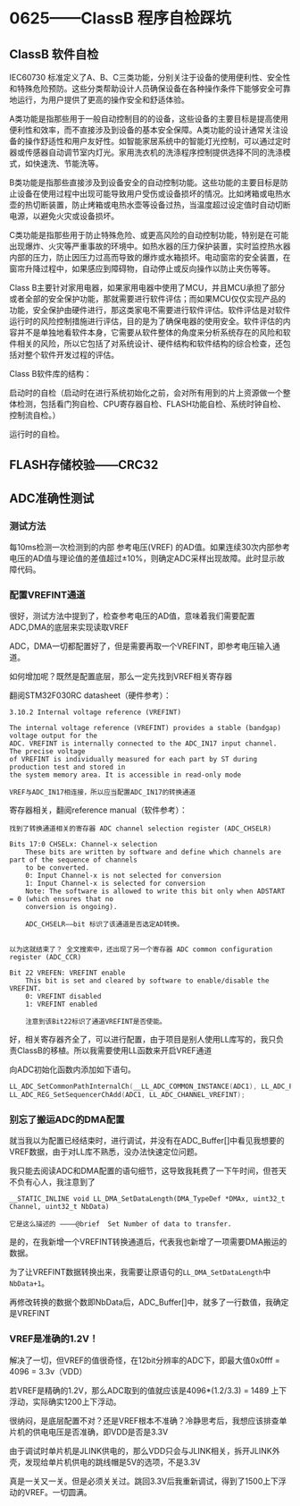 # 0625——ClassB 程序自检踩坑

## ClassB 软件自检

IEC60730 标准定义了A、B、C三类功能，分别关注于设备的使用便利性、安全性和特殊危险预防。这些分类帮助设计人员确保设备在各种操作条件下能够安全可靠地运行，为用户提供了更高的操作安全和舒适体验。

A类功能是指那些用于一般自动控制目的的设备，这些设备的主要目标是提高使用便利性和效率，而不直接涉及到设备的基本安全保障。A类功能的设计通常关注设备的操作舒适性和用户友好性。如智能家居系统中的智能灯光控制，可以通过定时器或传感器自动调节室内灯光。家用洗衣机的洗涤程序控制提供选择不同的洗涤模式，如快速洗、节能洗等。

B类功能是指那些直接涉及到设备安全的自动控制功能。这些功能的主要目标是防止设备在使用过程中出现可能导致用户受伤或设备损坏的情况。比如烤箱或电热水壶的热切断装置，防止烤箱或电热水壶等设备过热，当温度超过设定值时自动切断电源，以避免火灾或设备损坏。

C类功能是指那些用于防止特殊危险、或更高风险的自动控制功能，特别是在可能出现爆炸、火灾等严重事故的环境中。如热水器的压力保护装置，实时监控热水器内部的压力，防止因压力过高而导致的爆炸或水箱损坏。电动窗帘的安全装置，在窗帘升降过程中，如果感应到障碍物，自动停止或反向操作以防止夹伤等等。

Class B主要针对家用电器，如果家用电器中使用了MCU，并且MCU承担了部分或者全部的安全保护功能，那就需要进行软件评估；而如果MCU仅仅实现产品的功能，安全保护由硬件进行，那这类家电不需要进行软件评估。软件评估是对软件运行时的风险控制措施进行评估，目的是为了确保电器的使用安全。软件评估的内容并不是单独地看软件本身，它需要从软件整体的角度来分析系统存在的风险和软件相关的风险，所以它包括了对系统设计、硬件结构和软件结构的综合检查，还包括对整个软件开发过程的评估。

Class B软件库的结构：

启动时的自检（启动时在进行系统初始化之前，会对所有用到的片上资源做一个整体检测，包括看门狗自检、CPU寄存器自检、FLASH功能自检、系统时钟自检、控制流自检。）

运行时的自检。

## FLASH存储校验——CRC32

## ADC准确性测试

### 测试方法

每10ms检测一次检测到的内部 参考电压(VREF) 的AD值。如果连续30次内部参考电压的AD值与理论值的差值超过±10%，则确定ADC采样出现故障。此时显示故障代码。

### 配置VREFINT通道

很好，测试方法中提到了，检查参考电压的AD值，意味着我们需要配置ADC,DMA的底层来实现读取VREF

ADC，DMA一切都配置好了，但是需要再取一个VREFINT，即参考电压输入通道。

如何增加呢？既然是配置底层，那么一定先找到VREF相关寄存器

翻阅STM32F030RC datasheet（硬件参考）：

    3.10.2 Internal voltage reference (VREFINT)

    The internal voltage reference (VREFINT) provides a stable (bandgap) voltage output for the 
    ADC. VREFINT is internally connected to the ADC_IN17 input channel. The precise voltage 
    of VREFINT is individually measured for each part by ST during production test and stored in 
    the system memory area. It is accessible in read-only mode

    VREF与ADC_IN17相连接，所以应当配置ADC_IN17的转换通道

寄存器相关，翻阅reference manual（软件参考）：

    找到了转换通道相关的寄存器 ADC channel selection register (ADC_CHSELR)
    
    Bits 17:0 CHSELx: Channel-x selection
        These bits are written by software and define which channels are part of the sequence of channels 
        to be converted. 
        0: Input Channel-x is not selected for conversion
        1: Input Channel-x is selected for conversion
        Note: The software is allowed to write this bit only when ADSTART = 0 (which ensures that no 
        conversion is ongoing).

        ADC_CHSELR——bit 标识了该通道是否选定AD转换。


    以为这就结束了？ 全文搜索中，还出现了另一个寄存器 ADC common configuration register (ADC_CCR)

    Bit 22 VREFEN: VREFINT enable
        This bit is set and cleared by software to enable/disable the VREFINT.
        0: VREFINT disabled
        1: VREFINT enabled

        注意到该Bit22标识了通道VREFINT是否使能。

好，相关寄存器齐全了，可以进行配置，由于项目是别人使用LL库写的，我只负责ClassB的移植。所以我需要使用LL函数来开启VREF通道

向ADC初始化函数内添加如下语句。

```c
LL_ADC_SetCommonPathInternalCh(__LL_ADC_COMMON_INSTANCE(ADC1), LL_ADC_PATH_INTERNAL_VREFINT);
LL_ADC_REG_SetSequencerChAdd(ADC1, LL_ADC_CHANNEL_VREFINT);
```

### 别忘了搬运ADC的DMA配置

就当我以为配置已经结束时，进行调试，并没有在ADC_Buffer[]中看见我想要的VREF数据，由于对LL库不熟悉，没办法快速定位问题。

我只能去阅读ADC和DMA配置的语句细节，这导致我耗费了一下午时间，但苍天不负有心人，我注意到了

    __STATIC_INLINE void LL_DMA_SetDataLength(DMA_TypeDef *DMAx, uint32_t Channel, uint32_t NbData)

    它是这么描述的 ————@brief  Set Number of data to transfer.

是的，在我新增一个VREFINT转换通道后，代表我也新增了一项需要DMA搬运的数据。

为了让VREFINT数据转换出来，我需要让原语句的`LL_DMA_SetDataLength`中`NbData+1`。

再修改转换的数据个数即NbData后，ADC_Buffer[]中，就多了一行数值，我确定是VREFINT

### VREF是准确的1.2V！

解决了一切，但VREF的值很奇怪，在12bit分辨率的ADC下，即最大值0x0fff = 4096 = 3.3v（VDD）

若VREF是精确的1.2V，那么ADC取到的值就应该是4096*(1.2/3.3) = 1489 上下浮动，实际确实1200上下浮动。

很纳闷，是底层配置不对？还是VREF根本不准确？冷静思考后，我想应该排查单片机的供电电压是否准确，即VDD是否是3.3V

由于调试时单片机是JLINK供电的，那么VDD只会与JLINK相关，拆开JLINK外壳，发现给单片机供电的跳线帽是5V的选项，不是3.3V

真是一关又一关。但是必须关关过。跳回3.3V后我重新调试，得到了1500上下浮动的VREF。一切圆满。